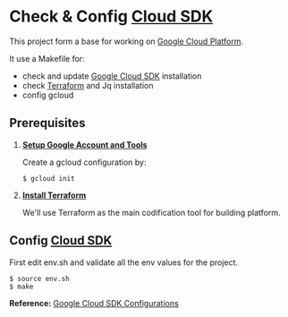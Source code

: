# Check & Config [Cloud SDK](https://cloud.google.com/sdk/)

This project form a base for working on [Google Cloud Platform](https://cloud.google.com/). 

It use a Makefile for:

* check and update [Google Cloud SDK](https://cloud.google.com/sdk/) installation
* check [Terraform](https://www.terraform.io/intro/getting-started/install.html) and Jq installation
* config gcloud

## Prerequisites

1. **[Setup Google Account and Tools](https://cloud.google.com/container-engine/docs/before-you-begin)**

	Create a gcloud configuration by:

	```
	$ gcloud init
	```

1. **[Install Terraform](https://www.terraform.io/intro/getting-started/install.html)**

	We'll use Terraform as the main codification tool for building platform.


## Config [Cloud SDK](https://cloud.google.com/sdk/)

First edit env.sh and validate all the env values for the project.

```
$ source env.sh
$ make
```
__Reference:__ [Google Cloud SDK Configurations](https://cloud.google.com/sdk/gcloud/reference/topic/configurations)

